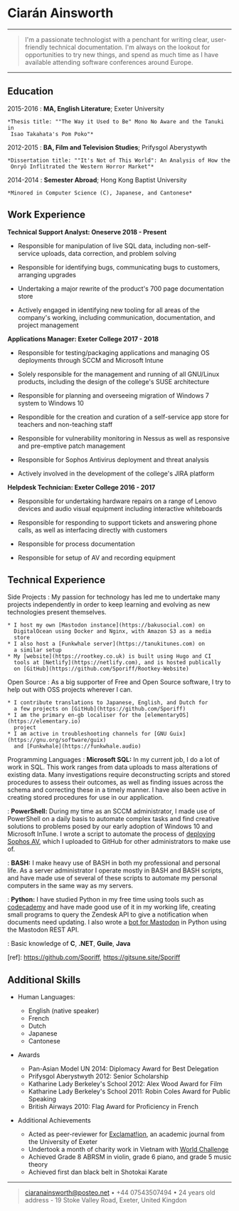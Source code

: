 Ciarán Ainsworth
============

----

>  I'm a passionate technologist with a penchant
>  for writing clear, user-friendly technical documentation.
>  I'm always on the lookout for opportunities to try new
>  things, and spend as much time as I have available
>  attending software conferences around Europe.

----

Education
---------

2015-2016
:   **MA, English Literature**; Exeter University

    *Thesis title: ""The Way it Used to Be" Mono No Aware and the Tanuki in
     Isao Takahata's Pom Poko"*

2012-2015
:   **BA, Film and Television Studies**; Prifysgol Aberystywth

    *Dissertation title: ""It's Not of This World": An Analysis of How the
     Onryō Inflitrated the Western Horror Market"*

2014-2014
:   **Semester Abroad**; Hong Kong Baptist University

    *Minored in Computer Science (C), Japanese, and Cantonese*

Work Experience
----------

**Technical Support Analyst: Oneserve 2018 - Present**

* Responsible for manipulation of live SQL data, including non-self-service
  uploads, data correction, and problem solving

* Responsible for identifying bugs, communicating bugs to customers,
  arranging upgrades

* Undertaking a major rewrite of the product's 700 page documentation
  store

* Actively engaged in identifying new tooling for all areas of the company's
  working, including communication, documentation, and project management

**Applications Manager: Exeter College 2017 - 2018**

* Responsible for testing/packaging applications and managing OS
  deployments through SCCM and Microsoft Intune

* Solely responsible for the management and running of all GNU/Linux
  products, including the design of the college's SUSE architecture

* Responsible for planning and overseeing migration of Windows 7
  system to Windows 10

* Respondible for the creation and curation of a self-service app
  store for teachers and non-teaching staff

* Responsible for vulnerability monitoring in Nessus as well as
  responsive and pre-emptive patch management

* Responsible for Sophos Antivirus deployment and threat analysis

* Actively involved in the development of the college's JIRA platform

**Helpdesk Technician: Exeter College 2016 - 2017**

* Responsible for undertaking hardware repairs on a range of Lenovo
  devices and audio visual equipment including interactive whiteboards

* Responsible for responding to support tickets and answering phone
  calls, as well as interfacing directly with customers

* Responsible for process documentation

* Responsible for setup of AV and recording equipment

Technical Experience
--------------------

Side Projects
:   My passion for technology has led me to undertake many projects independently
    in order to keep learning and evolving as new technologies present themselves.

    * I host my own [Mastodon instance](https://bakusocial.com) on
      DigitalOcean using Docker and Nginx, with Amazon S3 as a media
      store
    * I also host a [Funkwhale server](https://tanukitunes.com) on
      a similar setup
    * My [website](https://rootkey.co.uk) is built using Hugo and CI
      tools at [Netlify](https://netlify.com), and is hosted publically
      on [GitHub](https://github.com/Sporiff/Rootkey-Website)

Open Source
:   As a big supporter of Free and Open Source software, I try to help
    out with OSS projects wherever I can.

    * I contribute translations to Japanese, English, and Dutch for
      a few projects on [GitHub](https://github.com/Sporiff)
    * I am the primary en-gb localiser for the [elementaryOS](https://elementary.io)
      project
    * I am active in troubleshooting channels for [GNU Guix](https://gnu.org/software/guix)
      and [Funkwhale](https://funkwhale.audio)

Programming Languages
:   **Microsoft SQL:** In my current job, I do a lot of work in SQL.
    This work ranges from data uploads to mass alterations of existing data.
    Many investigations require deconstructing scripts and stored procedures
    to assess their outcomes, as well as finding issues across the schema
    and correcting these in a timely manner. I have also been active in creating
    stored procedures for use in our application.

:   **PowerShell:** During my time as an SCCM administrator, I made use
    of PowerShell on a daily basis to automate complex tasks and find
    creative solutions to problems posed by our early adoption of Windows
    10 and Microsoft InTune. I wrote a script to automate the process of
    [deploying Sophos AV](https://github.com/Sporiff/Sophos-Install),
    which I uploaded to GitHub for other administrators to make use of.
    
:   **BASH:** I make heavy use of BASH in both my professional and personal
    life. As a server administrator I operate mostly in BASH and BASH scripts,
    and have made use of several of these scripts to automate my personal
    computers in the same way as my servers.

:   **Python:** I have studied Python in my free time using tools such as
    [codecademy](https://codecademy.com) and have made good use of it in my working life, 
    creating small programs to query the Zendesk API to give a notification when
    documents need updating. I also wrote a [bot for Mastodon](https://gitsune.site/Sporiff/tsukumogami)
    in Python using the Mastodon REST API.

:   Basic knowledge of **C**, **.NET**, **Guile**, **Java**

[ref]: https://github.com/Sporiff, https://gitsune.site/Sporiff

Additional Skills
----------------------------------------

* Human Languages:

     * English (native speaker)
     * French
     * Dutch
     * Japanese
     * Cantonese

* Awards

     * Pan-Asian Model UN 2014: Diplomacy Award for Best Delegation
     * Prifysgol Aberystwyth 2012: Senior Scholarship
     * Katharine Lady Berkeley's School 2012: Alex Wood Award for Film
     * Katharine Lady Berkeley's School 2011: Robin Coles Award for Public Speaking
     * British Airways 2010: Flag Award for Proficiency in French

* Additional Achievements

     * Acted as peer-reviewer for [Exclamat!ion](https://humanities.exeter.ac.uk/english/research/publications/exclamation),
       an academic journal from the University of Exeter
     * Undertook a month of charity work in Vietnam with [World Challenge](https://worldchallenge.com)
     * Achieved Grade 8 ABRSM in violin, grade 6 piano, and grade 5 music theory
     * Achieved first dan black belt in Shotokai Karate

----

> <ciaranainsworth@posteo.net> • +44 07543507494 • 24 years old\
> address - 19 Stoke Valley Road, Exeter, United Kingdon
